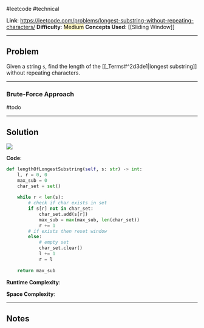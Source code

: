 #leetcode #technical

**Link**: https://leetcode.com/problems/longest-substring-without-repeating-characters/
**Difficulty**: <mark style="background: #FFF3A3A6;">Medium</mark>
**Concepts Used**: [[Sliding Window]]

---
## Problem
Given a string `s`, find the length of the [[_Terms#^2d3de1|longest substring]] without repeating characters.

---
### Brute-Force Approach
#todo

---
## Solution

![](LSWRC.png)

**Code**:
```python
def lengthOfLongestSubstring(self, s: str) -> int:
	l, r = 0, 0
	max_sub = 0
	char_set = set()
	
	while r < len(s):
		# check if char exists in set
		if s[r] not in char_set:
			char_set.add(s[r])
			max_sub = max(max_sub, len(char_set))
			r += 1
		# if exists then reset window
		else:
			# empty set
			char_set.clear()
			l += 1
			r = l
			
	return max_sub
```

**Runtime Complexity**:

**Space Complexity**:

---
## Notes

